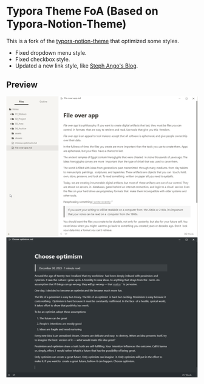 # Typora Theme FoA (Based on Typora-Notion-Theme)

This is a fork of the [typora-notion-theme](https://github.com/adrian-fuertes/typora-notion-theme) that optimized some styles.

- Fixed dropdown menu style.
- Fixed checkbox style.
- Updated a new link style, like [Steph Ango's Blog](https://stephango.com/).

## Preview

![](./assets/light-preview.png)
![](./assets/dark-preview.png)
